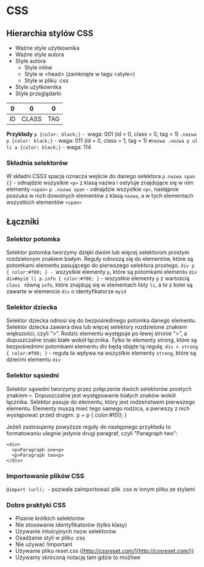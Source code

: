 # CSS

## Hierarchia stylów CSS

* Ważne style użytkownika
* Ważne style autora
* Style autora
    * Style inline
    * Style w \<head> (zamknięte w tagu \<style>)
    * Style w pliku .css
* Style użytkownika
* Style przeglądarki

| 0 | 0 | 0 |
| :---: | :---: | :---: |
| ID | CLASS | TAG |

**Przykłady**
`p {color: black;}` -  waga: 001 (id = 0, class = 0, tag = 1)
`.nazwa p {color: black;}` - waga: 011 (id = 0, class = 1, tag = 1)
`#nazwa .nazwa p ul li a {color: black;}` - waga: 114

### Składnia selektorów

W składni CSS3 spacja oznacza wejście do danego selektora
`p.nazwa span {}` - odnajdzie wszystkie `<p>` z klasą nazwa i ostyluje znajdujące się w nim elementy `<span>`
`p .nazwa span` - odnajdzie wszystkie `<p>`, następnie poszuka w nich dowolnych elementów z klasą `nazwa`, a w tych elementach wszystkich elementów `<span>`

## Łączniki

### Selektor potomka

Selektor potomka tworzymy dzięki dwóm lub więcej selektorom prostym rozdzielonym znakiem białym. Reguły odnoszą się do elementów, które są potomkami elementu pasującego do pierwszego selektora prostego.
`div p { color:#f00; } - `wszystkie elementy `p`, które są potomkami elementu `div`
`div#myid li p.info { color:#f00; }` - wszystkie elementy `p` z wartością `class ` równą `info`, które znajdują się w elementach listy `li`, a te z kolei są zawarte w elemencie `div` o identyfikatorze `myid`

### Selektor dziecka

Selektor dziecka odnosi się do bezpośredniego potomka danego elementu. Selektor dziecka zawiera dwa lub więcej selektory rozdzielone znakiem większości, czyli “>”. Rodzic elementu występuje po lewej stronie “>”, a dopuszczalne znaki białe wokół łącznika. Tylko te elementy strong, które są bezpośrednimi potomkami elementu div będą objęte tą regułą.
`div > strong { color:#f00; }` - reguła ta wpływa na wszystkie elementy `strong`, które są dziećmi elementu `div`

### Selektor sąsiedni

Selektor sąsiedni tworzymy przez połączenie dwóch selektorów prostych znakiem `+`. Dopuszczalne jest występowanie białych znaków wokół łącznika. Selektor pasuje do elementu, który jest rodzeństwem pierwszego elementu. Elementy muszą mieć tego samego rodzica, a pierwszy z nich występować przed drugim.
p + p { color:#f00; }

Jeżeli zastosujemy powyższe reguły do następnego przykładu to formatowaniu ulegnie jedynie drugi paragraf, czyli "Paragraph two":

```
<div>
  <p>Paragraph one<p>
  <p>Paragraph two<p>
</div>
```

### Importowanie plików CSS

`@import (url);`  - pozwala zaimportować plik .css w innym pliku ze stylami

### Dobre praktyki CSS

* Pisanie krótkich selektorów
* Nie stosowanie identyfikatorów (tylko klasy)
* Używanie intuicyjnych nazw selektorów
* Osadzanie styli w pliku .css
* Nie używać !important
* Używanie pliku reset.css ([http://cssreset.com/](http://cssreset.com/))
* Używamy skróconą notację tam gdzie to możliwe
